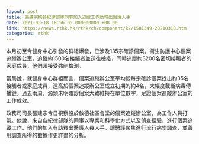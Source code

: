 ```yaml
---
layout: post
title: 張建宗稱各紀律部隊同事加入追蹤工作助釋出醫護人手
date: 2021-03-18 18:56:05.000000000 +08:00
link: https://news.rthk.hk/rthk/ch/component/k2/1581349-20210318.htm
categories: rthk
---
```


本月初至今健身中心引發的群組爆發，已涉及135宗確診個案。衞生防護中心個案追蹤辦公室，追蹤約1500名接觸者並送往檢疫，同時追蹤約3200名密切接觸者的家庭成員，他們須接受強制檢測。

當局說，就健身中心群組而言，個案追蹤辦公室平均從每宗確診個案找出約35名接觸者或家庭成員，遠高於個案追蹤辦公室成立初期的約4名，大幅度截斷病毒傳播鏈。過去兩周，源頭未明確診個案大致維持在單位數字，足證個案追蹤辦公室的工作成效。

政務司司長張建宗今日視察設於啟德社區會堂的個案追蹤辦公室，為工作人員打氣。他說，來自各紀律部隊的同事以專業和科學化方式以及偵查經驗，進行個案追蹤工作。他們的加入有助釋出醫護人員人手，讓醫護聚焦進行流行病學調查，並善用調查所得的數據作更詳盡的分析。
